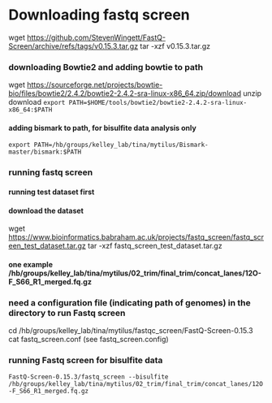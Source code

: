 # Downloading fastq screen
wget https://github.com/StevenWingett/FastQ-Screen/archive/refs/tags/v0.15.3.tar.gz
tar -xzf v0.15.3.tar.gz

### downloading Bowtie2 and adding bowtie to path
wget https://sourceforge.net/projects/bowtie-bio/files/bowtie2/2.4.2/bowtie2-2.4.2-sra-linux-x86_64.zip/download
unzip download
`export PATH=$HOME/tools/bowtie2/bowtie2-2.4.2-sra-linux-x86_64:$PATH`

#### adding bismark to path, for bisulfite data analysis only
`export PATH=/hb/groups/kelley_lab/tina/mytilus/Bismark-master/bismark:$PATH`

### running fastq screen

#### running test dataset first

#### download the dataset
wget https://www.bioinformatics.babraham.ac.uk/projects/fastq_screen/fastq_screen_test_dataset.tar.gz
tar -xzf fastq_screen_test_dataset.tar.gz



#### one example /hb/groups/kelley_lab/tina/mytilus/02_trim/final_trim/concat_lanes/12O-F_S66_R1_merged.fq.gz

### need a configuration file (indicating path of genomes) in the directory to run Fastq screen
cd /hb/groups/kelley_lab/tina/mytilus/fastqc_screen/FastQ-Screen-0.15.3
cat fastq_screen.conf (see fastq_screen.config)

### running Fastq screen for bisulfite data
`FastQ-Screen-0.15.3/fastq_screen --bisulfite  /hb/groups/kelley_lab/tina/mytilus/02_trim/final_trim/concat_lanes/12O-F_S66_R1_merged.fq.gz`

